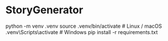 # StoryGenerator
python -m venv .venv
source .venv/bin/activate  # Linux / macOS
.venv\Scripts\activate     # Windows
pip install -r requirements.txt
